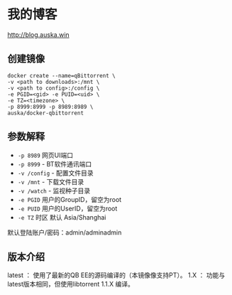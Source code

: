 # 我的博客
http://blog.auska.win

## 创建镜像

```
docker create --name=qBittorrent \
-v <path to downloads>:/mnt \
-v <path to config>:/config \
-e PGID=<gid> -e PUID=<uid> \
-e TZ=<timezone> \
-p 8999:8999 -p 8989:8989 \
auska/docker-qbittorrent
```

## 参数解释

* `-p 8989` 网页UI端口
* `-p 8999` - BT软件通讯端口
* `-v /config` - 配置文件目录
* `-v /mnt` - 下载文件目录
* `-v /watch` - 监视种子目录
* `-e PGID` 用户的GroupID，留空为root
* `-e PUID` 用户的UserID，留空为root
* `-e TZ` 时区 默认 Asia/Shanghai

默认登陆账户/密码：admin/adminadmin

## 版本介绍

latest ： 使用了最新的QB EE的源码编译的（本镜像像支持PT）。
1.X    ： 功能与latest版本相同，但使用libtorrent 1.1.X 编译。